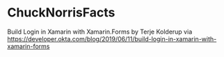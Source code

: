 # ChuckNorrisFacts
Build Login in Xamarin with Xamarin.Forms by Terje Kolderup 
via 
https://developer.okta.com/blog/2019/06/11/build-login-in-xamarin-with-xamarin-forms
